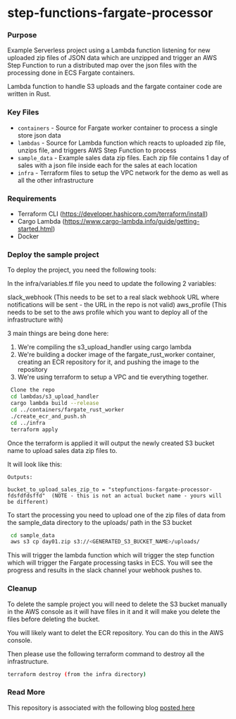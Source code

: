# step-functions-fargate-processor

### Purpose
Example Serverless project using a Lambda function listening for new uploaded zip files of JSON data which are unzipped and trigger an AWS Step Function to run a distributed map over the json files with the processing done in ECS Fargate containers.

Lambda function to handle S3 uploads and the fargate container code are written in Rust.

### Key Files

- `containers` - Source for Fargate worker container to process a single store json data
- `lambdas` - Source for Lambda function which reacts to uploaded zip file, unzips file, and triggers AWS Step Function to process
- `sample_data` - Example sales data zip files. Each zip file contains 1 day of sales with a json file inside each for the sales at each location
- `infra` - Terraform files to setup the VPC network for the demo as well as all the other infrastructure

### Requirements

-   Terraform CLI (https://developer.hashicorp.com/terraform/install)
-   Cargo Lambda (https://www.cargo-lambda.info/guide/getting-started.html)
-   Docker

### Deploy the sample project

To deploy the project, you need the following tools:

In the infra/variables.tf file you need to update the following 2 variables:

slack_webhook (This needs to be set to a real slack webhook URL where notifications will be sent - the URL in the repo is not valid)
aws_profile (This needs to be set to the aws profile which you want to deploy all of the infrastructure with)

3 main things are being done here:

1. We're compiling the s3_upload_handler using cargo lambda
2. We're building a docker image of the fargate_rust_worker container, creating an ECR repository for it, and pushing the image to the repository
3. We're using terraform to setup a VPC and tie everything together.

```bash
 Clone the repo
 cd lambdas/s3_upload_handler
 cargo lambda build --release
 cd ../containers/fargate_rust_worker
 ./create_ecr_and_push.sh
 cd ../infra
 terraform apply
```

Once the terraform is applied it will output the newly created S3 bucket name to upload sales data zip files to.

It will look like this:

```
Outputs:

bucket_to_upload_sales_zip_to = "stepfunctions-fargate-processor-fdsfdfdsffd"  (NOTE - this is not an actual bucket name - yours will be different)
```

To start the processing you need to upload one of the zip files of data from the sample_data directory to the uploads/ path in the S3 bucket
```bash
 cd sample_data
 aws s3 cp day01.zip s3://<GENERATED_S3_BUCKET_NAME>/uploads/ 
```

This will trigger the lambda function which will trigger the step function which will trigger the Fargate processing tasks in ECS. You will see the progress and results in the slack channel your webhook pushes to.


### Cleanup

To delete the sample project you will need to delete the S3 bucket manually in the AWS console as it will have files in it and it will make you delete the files before deleting the bucket.

You will likely want to delet the ECR repository. You can do this in the AWS console.

Then please use the following terraform command to destroy all the infrastructure.

```bash
terraform destroy (from the infra directory)
```

### Read More

This repository is associated with the following blog [posted here](https://darryl-ruggles.cloud/serverless-data-processor-using-aws-lambda-step-functions-and-fargate-on-ecs-with-rust)
